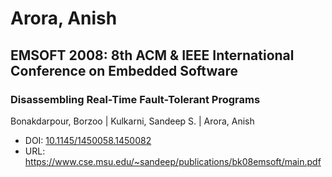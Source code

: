 # Arora, Anish

## EMSOFT 2008: 8th ACM & IEEE International Conference on Embedded Software

### Disassembling Real-Time Fault-Tolerant Programs
Bonakdarpour, Borzoo | Kulkarni, Sandeep S. | Arora, Anish
* DOI: [10.1145/1450058.1450082](https://doi.org/10.1145/1450058.1450082)
* URL: <https://www.cse.msu.edu/~sandeep/publications/bk08emsoft/main.pdf>

